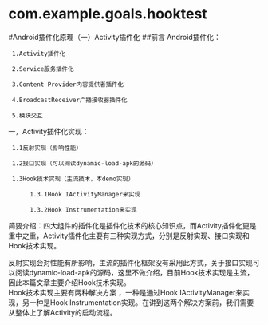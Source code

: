 # com.example.goals.hooktest
#Android插件化原理（一）Activity插件化
##前言
Android插件化：  

     1.Activity插件化  

     2.Service服务插件化  

     3.Content Provider内容提供者插件化  

     4.BroadcastReceiver广播接收器插件化  

     5.模块交互  


一，Activity插件化实现：  

     1.1反射实现（影响性能）  

     1.2接口实现（可以阅读dynamic-load-apk的源码）  

     1.3Hook技术实现（主流技术，本demo实现）  

          1.3.1Hook IActivityManager来实现  

          1.3.2Hook Instrumentation来实现  


简要介绍：四大组件的插件化是插件化技术的核心知识点，而Activity插件化更是重中之重，Activity插件化主要有三种实现方式，分别是反射实现、接口实现和Hook技术实现。  

反射实现会对性能有所影响，主流的插件化框架没有采用此方式，关于接口实现可以阅读dynamic-load-apk的源码，这里不做介绍，目前Hook技术实现是主流，因此本篇文章主要介绍Hook技术实现。  
Hook技术实现主要有两种解决方案 ，一种是通过Hook 
IActivityManager来实现，另一种是Hook Instrumentation实现。在讲到这两个解决方案前，我们需要从整体上了解Activity的启动流程。
     
